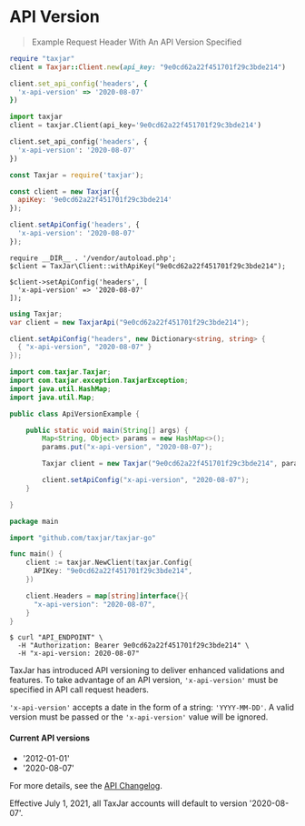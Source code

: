 # API Version

> Example Request Header With An API Version Specified

```ruby
require "taxjar"
client = Taxjar::Client.new(api_key: "9e0cd62a22f451701f29c3bde214")

client.set_api_config('headers', {
  'x-api-version' => '2020-08-07'
})
```

```python
import taxjar
client = taxjar.Client(api_key='9e0cd62a22f451701f29c3bde214')

client.set_api_config('headers', {
  'x-api-version': '2020-08-07'
})
```

```javascript
const Taxjar = require('taxjar');

const client = new Taxjar({
  apiKey: '9e0cd62a22f451701f29c3bde214'
});

client.setApiConfig('headers', {
  'x-api-version': '2020-08-07'
});
```

```php?start_inline=1
require __DIR__ . '/vendor/autoload.php';
$client = TaxJar\Client::withApiKey("9e0cd62a22f451701f29c3bde214");

$client->setApiConfig('headers', [
  'x-api-version' => '2020-08-07'
]);
```

```csharp
using Taxjar;
var client = new TaxjarApi("9e0cd62a22f451701f29c3bde214");

client.setApiConfig("headers", new Dictionary<string, string> {
  { "x-api-version", "2020-08-07" }
});
```

```java
import com.taxjar.Taxjar;
import com.taxjar.exception.TaxjarException;
import java.util.HashMap;
import java.util.Map;

public class ApiVersionExample {

    public static void main(String[] args) {
        Map<String, Object> params = new HashMap<>();
        params.put("x-api-version", "2020-08-07");

        Taxjar client = new Taxjar("9e0cd62a22f451701f29c3bde214", params);

        client.setApiConfig("x-api-version", "2020-08-07");
    }

}
```

```go
package main

import "github.com/taxjar/taxjar-go"

func main() {
    client := taxjar.NewClient(taxjar.Config{
      APIKey: "9e0cd62a22f451701f29c3bde214",
    })

    client.Headers = map[string]interface{}{
      "x-api-version": "2020-08-07",
    }
}
```

```shell
$ curl "API_ENDPOINT" \
  -H "Authorization: Bearer 9e0cd62a22f451701f29c3bde214" \
  -H "x-api-version: 2020-08-07"
```

TaxJar has introduced API versioning to deliver enhanced validations and features. To take advantage of an API version, `'x-api-version'` must be specified in API call request headers.

`'x-api-version'` accepts a date in the form of a string: `'YYYY-MM-DD'`. A valid version must be passed or the `'x-api-version'` value will be ignored.

#### Current API versions
* '2012-01-01'
* '2020-08-07'

For more details, see the [API Changelog](https://developers.taxjar.com/api/reference/#changelog).

<aside class="notice">
Effective July 1, 2021, all TaxJar accounts will default to version '2020-08-07'.
</aside>
